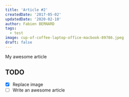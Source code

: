 ```yaml
---
title: 'Article #2'
createdDate: '2017-05-02'
updatedDate: '2020-02-10'
author: Fabien BERNARD
tags:
  - test
image: cup-of-coffee-laptop-office-macbook-89786.jpeg
draft: false
---
```


My awesome article

## TODO

-   [x] Replace image
-   [ ] Write an awesome article
